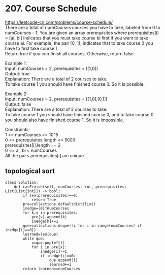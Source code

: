 # 207. Course Schedule
https://leetcode-cn.com/problems/course-schedule/  
There are a total of numCourses courses you have to take, labeled from 0 to numCourses - 1. You are given an array prerequisites where prerequisites[i] = [ai, bi] indicates that you must take course bi first if you want to take course ai.
For example, the pair [0, 1], indicates that to take course 0 you have to first take course 1.  
Return true if you can finish all courses. Otherwise, return false.  

Example 1:  
Input: numCourses = 2, prerequisites = [[1,0]]  
Output: true  
Explanation: There are a total of 2 courses to take.   
To take course 1 you should have finished course 0. So it is possible.  

Example 2:  
Input: numCourses = 2, prerequisites = [[1,0],[0,1]]  
Output: false  
Explanation: There are a total of 2 courses to take.   
To take course 1 you should have finished course 0, and to take course 0 you should also have finished course 1. So it is impossible.  

Constraints:  
1 <= numCourses <= 10^5  
0 <= prerequisites.length <= 5000  
prerequisites[i].length == 2  
0 <= ai, bi < numCourses  
All the pairs prerequisites[i] are unique.  

## topological sort
``` python3
class Solution:
    def canFinish(self, numCourses: int, prerequisites: List[List[int]]) -> bool:
        if len(prerequisites)==0:
            return True
        pre=collections.defaultdict(list)
        inedge=[0]*numCourses
        for k,v in prerequisites:
            pre[v].append(k)
            inedge[k]+=1
        que=collections.deque([i for i in range(numCourses) if inedge[i]==0])
        learned=len(que)
        while que:
            x=que.popleft()
            for i in pre[x]:
                inedge[i]-=1
                if inedge[i]==0:
                    que.append(i)
                    learned+=1
        return learned==numCourses           
```
